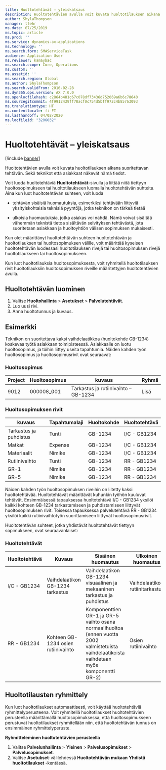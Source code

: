 ```yaml
---
title: Huoltotehtävät – yleiskatsaus
description: Huoltotehtävien avulla voit kuvata huoltotilauksen aikana suoritettavan tehtävän. Sekä teknikot että asiakkaat näkevät nämä tiedot.
author: ShylaThompson
manager: tfehr
ms.date: 07/25/2019
ms.topic: article
ms.prod: ''
ms.service: dynamics-ax-applications
ms.technology: ''
ms.search.form: SMAServiceTask
audience: Application User
ms.reviewer: kamaybac
ms.search.scope: Core, Operations
ms.custom: ''
ms.assetid: ''
ms.search.region: Global
ms.author: ShylaThompson
ms.search.validFrom: 2016-02-28
ms.dyn365.ops.version: AX 7.0.0
ms.openlocfilehash: c2864b481c67c078df73436d752069a6b6c78640
ms.sourcegitcommit: 4f9912439ff78acf0c754d5bff972c4b85763093
ms.translationtype: HT
ms.contentlocale: fi-FI
ms.lasthandoff: 04/02/2020
ms.locfileid: "3206032"
---
```

# <a name="service-tasks-overview"></a>Huoltotehtävät – yleiskatsaus

[!include [banner](../includes/banner.md)]

Huoltotehtävien avulla voit kuvata huoltotilauksen aikana suoritettavan tehtävän.
Sekä teknikot että asiakkaat näkevät nämä tiedot.

Voit luoda huoltotehtäviä **Huoltotehtävät**-sivulla ja liittää niitä tiettyyn huoltosopimukseen tai huoltotilaukseen luomalla huoltotehtävän suhteita. Aina kun luot huoltotehtävän suhteen, voit luoda

-  tehtävän sisäisiä huomautuksia, esimerkiksi tehtävään liittyviä yksityiskohtaisia teknisiä pyyntöjä, jotka teknikon on tärkeä tietää

-  ulkoisia huomautuksia, jotka asiakas voi nähdä. Nämä voivat sisältää vähemmän teknistä tietoa sisältävän selvityksen tehtävästä, jota suoritetaan asiakkaan ja huoltoyhtiön välisen sopimuksen mukaisesti.

Kun olet määrittänyt huoltotehtävän suhteen huoltotehtävän ja huoltotilauksen tai huoltosopimuksen välille, voit määrittää kyseisen huoltotehtävän luodessasi huoltotilauksen rivejä tai huoltosopimuksen rivejä huoltotilaukseen tai huoltosopimukseen.

Kun luot huoltotilauksia huoltosopimuksesta, voit ryhmitellä huoltotilauksen rivit huoltotilauksiin huoltosopimuksen riveille määritettyjen huoltotehtävien avulla.

## <a name="create-a-service-task"></a>Huoltotehtävän luominen

1. Valitse **Huoltohallinta** \> **Asetukset** \> **Palvelutehtävät**.
2. Luo uusi rivi.
3. Anna huoltotunnus ja kuvaus.

## <a name="example"></a>Esimerkki

Teknikon on suoritettava kaksi vaihdelaatikkoa (huoltokohde GB-1234) koskevaa työtä asiakkaan toimipisteessä. Asiakkaalle on luotu huoltosopimus, ja töihin liittyy useita tapahtumia. Näiden kahden työn huoltosopimus ja huoltosopimusrivit ovat seuraavat:

### <a name="service-agreement"></a>Huoltosopimus

| Project | Huoltosopimus | kuvaus                                  | Ryhmä   |
|---------|-------------------|----------------------------------------------|---------|
| 9012    | 000008\_001       | Tarkastus ja rutiinivaihto – GB-1234 | Lisä |

### <a name="service-agreement-lines"></a>Huoltosopimuksen rivit

| kuvaus             | Tapahtumalaji | Huoltokohde | Huoltotehtävä |
|-------------------------|------------------|----------------|--------------|
| Tarkastus ja puhdistus | Tunti             | GB-1234        | I/C - GB1234 |
| Matkat                  | Expense          | GB-1234        | I/C - GB1234 |
| Materiaalit               | Nimike             | GB-1234        | I/C - GB1234 |
| Rutiinivaihto     | Tunti             | GB-1234        | RR - GB1234  |
| GR-1                    | Nimike             | GB-1234        | RR - GB1234  |
| GR-5                    | Nimike             | GB-1234        | RR - GB1234  |

Näiden kahden työn huoltosopimuksen riveihin on liitetty kaksi huoltotehtävää. Huoltotehtävät määrittävät kuhunkin työhön kuuluvat tehtävät. Ensimmäisessä tapauksessa huoltotehtävä I/C - GB1234 yksilöi kaikki kohteen GB-1234 tarkastamiseen ja puhdistamiseen liittyvät huoltosopimuksen rivit. Toisessa tapauksessa palvelutehtävä RR - GB1234 yksilöi kaikki rutiinivaihtotyön suorittamiseen liittyvät huoltosopimusrivit.

Huoltotehtävän suhteet, jotka yhdistävät huoltotehtävät tiettyyn sopimukseen, ovat seuraavanlaiset:

### <a name="service-tasks"></a>Huoltotehtävät

| Huoltotehtävä | Kuvaus                             | Sisäinen huomautus                                                                                                                 | Ulkoinen huomautus                 |
|--------------|-----------------------------------------|-------------------------------------------------------------------------------------------------------------------------------|-------------------------------|
| I/C - GB1234 | Vaihdelaatikon GB-1234 tarkastus           | Vaihdelaatikon GB-1234 visuaalinen ja mekaaninen tarkastus ja puhdistus                                                              | Vaihdelaatikon rutiinitarkastus |
| RR - GB1234  | Kohteen GB-1234 osien rutiinivaihto | Komponenttien GR-1 ja GR-5 vaihto osana normaalihuoltoa (ennen vuotta 2002 valmistetuista vaihdelaatikoista vaihdetaan myös komponentti GR-2) | Osien rutiinivaihto  |

## <a name="group-service-orders"></a>Huoltotilausten ryhmittely

Kun luot huoltotilaukset automaattisesti, voit käyttää huoltotehtäviä ryhmittelyperusteena. Voit ryhmitellä huoltotilaukset huoltotehtävien perusteella määrittämällä huoltosopimuksessa, että huoltosopimukseen perustuvat huoltotilaukset ryhmitellään niin, että huoltotehtävän tunnus on ensimmäinen ryhmittelyperuste.

**Ryhmitteleminen huoltotehtävien perusteella**

1. Valitse **Palvelunhallinta** \> **Yleinen** \> **Palvelusopimukset** \> **Palvelusopimukset**.
2. Valitse **Asetukset**-välilehdessä **Huoltotehtävän mukaan** **Yhdistä huoltotilaukset** -kentässä.


